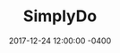 ---
layout: post
title: "SimplyDo"
description: "An Android todo app."
preview: "I have always found existing todo apps lacking in some way or another, so I decided to make my own app built with Java and Android Studio, that caters specifically to my workflow and style."
project-link: "https://play.google.com/store/apps/details?id=com.manutastic.android.simplydo"
secondary-button: "View on Github"
secondary-button-link: "https://github.com/manutastic/simplydo"
date:   2017-12-24 12:00:00 -0400
categories:
image: simplydo.jpg
---